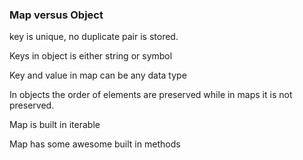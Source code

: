 ### Map versus Object

key is unique, no duplicate pair is stored.

Keys in object is either string or symbol

Key and value in map can be any data type

In objects the order of elements are preserved while in maps it is not preserved.

Map is built in iterable

Map has some awesome built in methods



